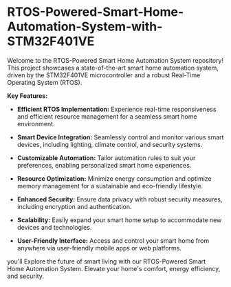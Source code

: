 # RTOS-Powered-Smart-Home-Automation-System-with-STM32F401VE

Welcome to the RTOS-Powered Smart Home Automation System repository! This project showcases a state-of-the-art smart home automation system, driven by the STM32F401VE microcontroller and a robust Real-Time Operating System (RTOS).

**Key Features:**

- **Efficient RTOS Implementation:** Experience real-time responsiveness and efficient resource management for a seamless smart home environment.

- **Smart Device Integration:** Seamlessly control and monitor various smart devices, including lighting, climate control, and security systems.

- **Customizable Automation:** Tailor automation rules to suit your preferences, enabling personalized smart home experiences.

- **Resource Optimization:** Minimize energy consumption and optimize memory management for a sustainable and eco-friendly lifestyle.

- **Enhanced Security:** Ensure data privacy with robust security measures, including encryption and authentication.

- **Scalability:** Easily expand your smart home setup to accommodate new devices and technologies.

- **User-Friendly Interface:** Access and control your smart home from anywhere via user-friendly mobile apps or web platforms.

you'll Explore the future of smart living with our RTOS-Powered Smart Home Automation System. Elevate your home's comfort, energy efficiency, and security.
